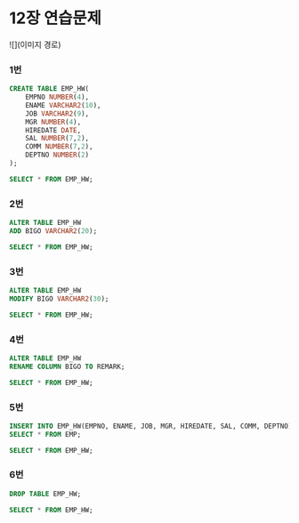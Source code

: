 # 12장 연습문제

![](이미지 경로)

### 1번
```sql
CREATE TABLE EMP_HW(
    EMPNO NUMBER(4),
    ENAME VARCHAR2(10),
    JOB VARCHAR2(9),
    MGR NUMBER(4),
    HIREDATE DATE,
    SAL NUMBER(7,2),
    COMM NUMBER(7,2),
    DEPTNO NUMBER(2)
);

SELECT * FROM EMP_HW;
```

### 2번
```sql
ALTER TABLE EMP_HW
ADD BIGO VARCHAR2(20);

SELECT * FROM EMP_HW;
```

### 3번
```sql
ALTER TABLE EMP_HW
MODIFY BIGO VARCHAR2(30);

SELECT * FROM EMP_HW;
```

### 4번
```sql
ALTER TABLE EMP_HW
RENAME COLUMN BIGO TO REMARK;

SELECT * FROM EMP_HW;
```

### 5번
```sql
INSERT INTO EMP_HW(EMPNO, ENAME, JOB, MGR, HIREDATE, SAL, COMM, DEPTNO)
SELECT * FROM EMP;

SELECT * FROM EMP_HW;
```

### 6번
```sql
DROP TABLE EMP_HW;

SELECT * FROM EMP_HW;
```